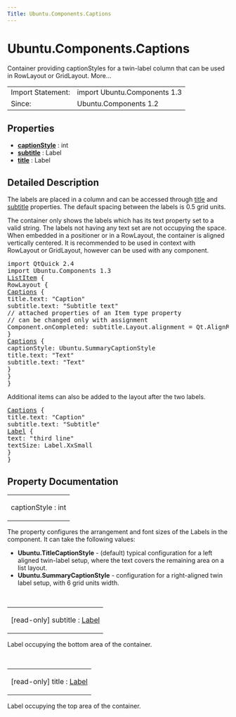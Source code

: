 ```yaml
---
Title: Ubuntu.Components.Captions
---
```


# Ubuntu.Components.Captions

<span class="subtitle"></span>
<!-- $$$Captions-brief -->
<p>Container providing captionStyles for a twin-label column that can be used in RowLayout or GridLayout. More...</p>
<!-- @@@Captions -->
<table class="alignedsummary">
<tr><td class="memItemLeft rightAlign topAlign"> Import Statement:</td><td class="memItemRight bottomAlign"> import Ubuntu.Components 1.3</td></tr><tr><td class="memItemLeft rightAlign topAlign"> Since:</td><td class="memItemRight bottomAlign">  Ubuntu.Components 1.2</td></tr></table><ul>
</ul>
<h2 id="properties">Properties</h2>
<ul>
<li class="fn"><b><b><a href="#captionStyle-prop">captionStyle</a></b></b> : int</li>
<li class="fn"><b><b><a href="#subtitle-prop">subtitle</a></b></b> : Label</li>
<li class="fn"><b><b><a href="#title-prop">title</a></b></b> : Label</li>
</ul>
<!-- $$$Captions-description -->
<h2 id="details">Detailed Description</h2>
</p>
<p>The labels are placed in a column and can be accessed through <a href="#title-prop">title</a> and <a href="#subtitle-prop">subtitle</a> properties. The default spacing between the labels is 0.5 grid units.</p>
<p>The container only shows the labels which has its text property set to a valid string. The labels not having any text set are not occupying the space. When embedded in a positioner or in a RowLayout, the container is aligned vertically centered. It is recommended to be used in context with RowLayout or GridLayout, however can be used with any component.</p>
<pre class="qml">import QtQuick 2.4
import Ubuntu.Components 1.3
<span class="type"><a href="Ubuntu.Components.ListItem.md">ListItem</a></span> {
<span class="type">RowLayout</span> {
<span class="type"><a href="index.html">Captions</a></span> {
<span class="name">title</span>.text: <span class="string">&quot;Caption&quot;</span>
<span class="name">subtitle</span>.text: <span class="string">&quot;Subtitle text&quot;</span>
<span class="comment">// attached properties of an Item type property</span>
<span class="comment">// can be changed only with assignment</span>
<span class="name">Component</span>.onCompleted: <span class="name">subtitle</span>.<span class="name">Layout</span>.<span class="name">alignment</span> <span class="operator">=</span> <span class="name">Qt</span>.<span class="name">AlignRight</span>
}
<span class="type"><a href="index.html">Captions</a></span> {
<span class="name">captionStyle</span>: <span class="name">Ubuntu</span>.<span class="name">SummaryCaptionStyle</span>
<span class="name">title</span>.text: <span class="string">&quot;Text&quot;</span>
<span class="name">subtitle</span>.text: <span class="string">&quot;Text&quot;</span>
}
}
}</pre>
<p>Additional items can also be added to the layout after the two labels.</p>
<pre class="qml"><span class="type"><a href="index.html">Captions</a></span> {
<span class="name">title</span>.text: <span class="string">&quot;Caption&quot;</span>
<span class="name">subtitle</span>.text: <span class="string">&quot;Subtitle&quot;</span>
<span class="type"><a href="Ubuntu.Components.Label.md">Label</a></span> {
<span class="name">text</span>: <span class="string">&quot;third line&quot;</span>
<span class="name">textSize</span>: <span class="name">Label</span>.<span class="name">XxSmall</span>
}
}</pre>
<!-- @@@Captions -->
<h2>Property Documentation</h2>
<!-- $$$captionStyle -->
<table class="qmlname"><tr valign="top" id="captionStyle-prop"><td class="tblQmlPropNode"><p><span class="name">captionStyle</span> : <span class="type">int</span></p></td></tr></table><p>The property configures the arrangement and font sizes of the Labels in the component. It can take the following values:</p>
<ul>
<li><b>Ubuntu.TitleCaptionStyle</b> - (default) typical configuration for a left aligned twin-label setup, where the text covers the remaining area on a list layout.</li>
<li><b>Ubuntu.SummaryCaptionStyle</b> - configuration for a right-aligned twin label setup, with 6 grid units width.</li>
</ul>
<!-- @@@captionStyle -->
<br/>
<!-- $$$subtitle -->
<table class="qmlname"><tr valign="top" id="subtitle-prop"><td class="tblQmlPropNode"><p><span class="qmlreadonly">[read-only] </span><span class="name">subtitle</span> : <span class="type"><a href="Ubuntu.Components.Label.md">Label</a></span></p></td></tr></table><p>Label occupying the bottom area of the container.</p>
<!-- @@@subtitle -->
<br/>
<!-- $$$title -->
<table class="qmlname"><tr valign="top" id="title-prop"><td class="tblQmlPropNode"><p><span class="qmlreadonly">[read-only] </span><span class="name">title</span> : <span class="type"><a href="Ubuntu.Components.Label.md">Label</a></span></p></td></tr></table><p>Label occupying the top area of the container.</p>
<!-- @@@title -->
<br/>
